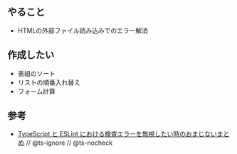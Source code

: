 ## やること
- HTMLの外部ファイル読み込みでのエラー解消

## 作成したい
- 表組のソート
- リストの順番入れ替え
- フォーム計算

## 参考
- [TypeScript と ESLint における検査エラーを無視したい時のおまじないまとめ](https://blog.ojisan.io/eslint-ts-ignore#ファイル単位で無視する)
// @ts-ignore
// @ts-nocheck
